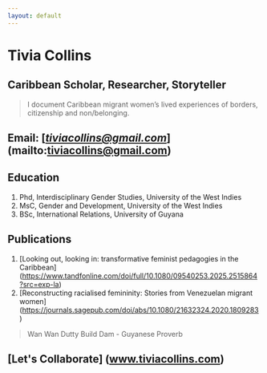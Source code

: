 ```yaml
---
layout: default
---
```


# Tivia Collins

## Caribbean Scholar, Researcher, Storyteller

> I document Caribbean migrant women’s lived experiences of borders, citizenship and non/belonging.

## Email: [*tiviacollins@gmail.com*] (mailto:tiviacollins@gmail.com)

## Education

1. Phd, Interdisciplinary Gender Studies, University of the West Indies
2. MsC, Gender and Development, University of the West Indies
3. BSc, International Relations, University of Guyana

## Publications

1. [Looking out, looking in: transformative feminist pedagogies in the Caribbean] (https://www.tandfonline.com/doi/full/10.1080/09540253.2025.2515864?src=exp-la)
2. [Reconstructing racialised femininity: Stories from Venezuelan migrant women] (https://journals.sagepub.com/doi/abs/10.1080/21632324.2020.1809283)

> Wan Wan Dutty Build Dam - Guyanese Proverb

## [Let's Collaborate] (www.tiviacollins.com)

